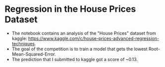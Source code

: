 # Regression in the House Prices Dataset
* The notebook contains an analysis of the "House Prices" dataset from kaggle: https://www.kaggle.com/c/house-prices-advanced-regression-techniques.
* The goal of the competition is to train a model that gets the lowest Root-Mean-Squared-Error.
* The prediction that I submitted to kaggle got a score of ~0.13.
